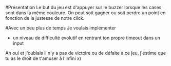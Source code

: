 #Présentation
Le but du jeu est d'appuyer sur le buzzer lorsque les cases sont dans la même couleure.
On peut soit gagner ou soit perdre un point en fonction de la justesse de notre click.

#Avec un peu plus de temps
Je voulais implémenter
- un niveau de difficulté evolutif en rentrant ton propre timeout dans un input

Ah oui et j'oublais il n'y a pas de victoire ou de défaite à ce jeu, j'éstime que tu as le droit de t'amuser à l'infini x)
